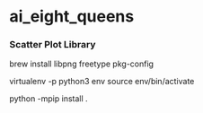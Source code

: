# ai_eight_queens

### Scatter Plot Library
brew install libpng freetype pkg-config

virtualenv -p python3 env
source env/bin/activate

python -mpip install .

